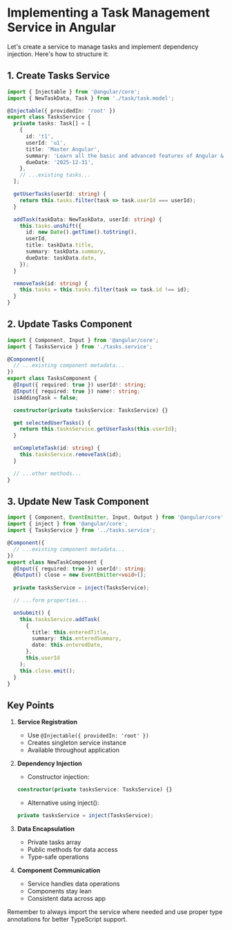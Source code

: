 # Implementing a Task Management Service in Angular

Let's create a service to manage tasks and implement dependency injection. Here's how to structure it:

## 1. Create Tasks Service

````typescript
import { Injectable } from '@angular/core';
import { NewTaskData, Task } from './task/task.model';

@Injectable({ providedIn: 'root' })
export class TasksService {
  private tasks: Task[] = [
    {
      id: 't1',
      userId: 'u1',
      title: 'Master Angular',
      summary: 'Learn all the basic and advanced features of Angular & how to apply them.',
      dueDate: '2025-12-31',
    },
    // ...existing tasks...
  ];

  getUserTasks(userId: string) {
    return this.tasks.filter(task => task.userId === userId);
  }

  addTask(taskData: NewTaskData, userId: string) {
    this.tasks.unshift({
      id: new Date().getTime().toString(),
      userId,
      title: taskData.title,
      summary: taskData.summary,
      dueDate: taskData.date,
    });
  }

  removeTask(id: string) {
    this.tasks = this.tasks.filter(task => task.id !== id);
  }
}
````

## 2. Update Tasks Component

````typescript
import { Component, Input } from '@angular/core';
import { TasksService } from './tasks.service';

@Component({
  // ...existing component metadata...
})
export class TasksComponent {
  @Input({ required: true }) userId!: string;
  @Input({ required: true }) name!: string;
  isAddingTask = false;

  constructor(private tasksService: TasksService) {}

  get selectedUserTasks() {
    return this.tasksService.getUserTasks(this.userId);
  }

  onCompleteTask(id: string) {
    this.tasksService.removeTask(id);
  }

  // ...other methods...
}
````

## 3. Update New Task Component

````typescript
import { Component, EventEmitter, Input, Output } from '@angular/core';
import { inject } from '@angular/core';
import { TasksService } from '../tasks.service';

@Component({
  // ...existing component metadata...
})
export class NewTaskComponent {
  @Input({ required: true }) userId!: string;
  @Output() close = new EventEmitter<void>();
  
  private tasksService = inject(TasksService);

  // ...form properties...

  onSubmit() {
    this.tasksService.addTask(
      {
        title: this.enteredTitle,
        summary: this.enteredSummary,
        date: this.enteredDate,
      },
      this.userId
    );
    this.close.emit();
  }
}
````

## Key Points

1. **Service Registration**
   - Use `@Injectable({ providedIn: 'root' })`
   - Creates singleton service instance
   - Available throughout application

2. **Dependency Injection**
   - Constructor injection:

   ```typescript
   constructor(private tasksService: TasksService) {}
   ```

   - Alternative using inject():

   ```typescript
   private tasksService = inject(TasksService);
   ```

3. **Data Encapsulation**
   - Private tasks array
   - Public methods for data access
   - Type-safe operations

4. **Component Communication**
   - Service handles data operations
   - Components stay lean
   - Consistent data across app

Remember to always import the service where needed and use proper type annotations for better TypeScript support.

